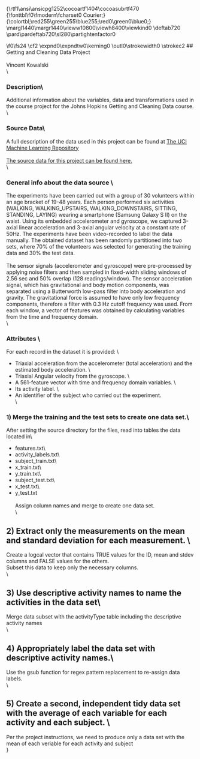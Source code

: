{\rtf1\ansi\ansicpg1252\cocoartf1404\cocoasubrtf470
{\fonttbl\f0\fmodern\fcharset0 Courier;}
{\colortbl;\red255\green255\blue255;\red0\green0\blue0;}
\margl1440\margr1440\vieww10800\viewh8400\viewkind0
\deftab720
\pard\pardeftab720\sl280\partightenfactor0

\f0\fs24 \cf2 \expnd0\expndtw0\kerning0
\outl0\strokewidth0 \strokec2 ## Getting and Cleaning Data Project\
\
Vincent Kowalski\
\
### Description\
Additional information about the variables, data and transformations used in the course project for the Johns Hopkins Getting and Cleaning Data course.\
\
### Source Data\
A full description of the data used in this project can be found at [The UCI Machine Learning Repository](http://archive.ics.uci.edu/ml/datasets/Human+Activity+Recognition+Using+Smartphones)\
\
[The source data for this project can be found here.](https://d396qusza40orc.cloudfront.net/getdata%2Fprojectfiles%2FUCI%20HAR%20Dataset.zip)\
\
### General info about the data source \
The experiments have been carried out with a group of 30 volunteers within an age bracket of 19-48 years. Each person performed six activities (WALKING, WALKING_UPSTAIRS, WALKING_DOWNSTAIRS, SITTING, STANDING, LAYING) wearing a smartphone (Samsung Galaxy S II) on the waist. Using its embedded accelerometer and gyroscope, we captured 3-axial linear acceleration and 3-axial angular velocity at a constant rate of 50Hz. The experiments have been video-recorded to label the data manually. The obtained dataset has been randomly partitioned into two sets, where 70% of the volunteers was selected for generating the training data and 30% the test data. \
\
The sensor signals (accelerometer and gyroscope) were pre-processed by applying noise filters and then sampled in fixed-width sliding windows of 2.56 sec and 50% overlap (128 readings/window). The sensor acceleration signal, which has gravitational and body motion components, was separated using a Butterworth low-pass filter into body acceleration and gravity. The gravitational force is assumed to have only low frequency components, therefore a filter with 0.3 Hz cutoff frequency was used. From each window, a vector of features was obtained by calculating variables from the time and frequency domain.\
\
### Attributes \
For each record in the dataset it is provided: \
- Triaxial acceleration from the accelerometer (total acceleration) and the estimated body acceleration. \
- Triaxial Angular velocity from the gyroscope. \
- A 561-feature vector with time and frequency domain variables. \
- Its activity label. \
- An identifier of the subject who carried out the experiment.\
\
### 1) Merge the training and the test sets to create one data set.\
After setting the source directory for the files, read into tables the data located in\
- features.txt\
- activity_labels.txt\
- subject_train.txt\
- x_train.txt\
- y_train.txt\
- subject_test.txt\
- x_test.txt\
- y_test.txt\
\
Assign column names and merge to create one data set.\
\
## 2) Extract only the measurements on the mean and standard deviation for each measurement. \
Create a logcal vector that contains TRUE values for the ID, mean and stdev columns and FALSE values for the others.\
Subset this data to keep only the necessary columns.\
\
## 3) Use descriptive activity names to name the activities in the data set\
Merge data subset with the activityType table including the descriptive activity names\
\
## 4) Appropriately label the data set with descriptive activity names.\
Use the gsub function for regex pattern replacement to re-assign data labels.\
\
## 5) Create a second, independent tidy data set with the average of each variable for each activity and each subject. \
Per the project instructions, we need to produce only a data set with the mean of each veriable for each activity and subject\
}
